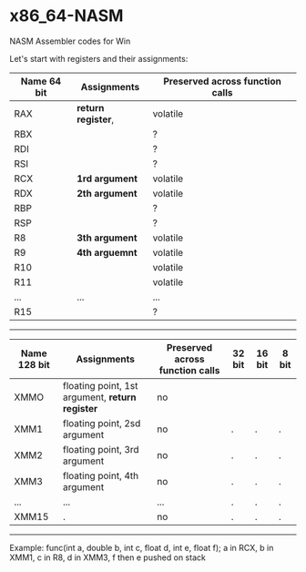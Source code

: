 # x86_64-NASM
NASM Assembler codes for Win

Let's start with registers and their assignments:

Name 64 bit   | Assignments                         | Preserved across function calls |
--------------|-------------------------------------|---------------------------------|
RAX           | **return register**,                | volatile                        |
RBX           |                                     | ?                               | 
RDI           |                                     | ?                               | 
RSI           |                                     | ?                               | 
RCX           | **1rd argument**                    | volatile                        | 
RDX           | **2th argument**                    | volatile                        | 
RBP           |                                     | ?                               | 
RSP           |                                     | ?                               | 
R8            | **3th argument**                    | volatile                        |
R9            | **4th arguemnt**                    | volatile                        |
R10           |                                     | volatile                        |
R11           |                                     | volatile                        |
...           | ...                                 | ...                             |
R15           |                                     | ?                               | 

-----------------------------------------------------------------------------------------------------------------------------------

Name 128 bit  | Assignments                                       | Preserved across function calls | 32 bit | 16 bit | 8 bit |
--------------|---------------------------------------------------|---------------------------------|--------|--------|-------|
XMMO          | floating point, 1st argument, **return register** | no  |      |      |      |
XMM1          | floating point, 2sd argument                      | no  |.     |.     |.     |
XMM2          | floating point, 3rd argument                      | no  |.     |.     |.     |
XMM3          | floating point, 4th argument                      | no  |.     |.     |.     |
...           |... |... |.|.|.|
XMM15         |.   | no |.|.|.|

-----------------------------------------------------------------------------------------------------------------------------------

Example:
func(int a, double b, int c, float d, int e, float f);
a in RCX, b in XMM1, c in R8, d in XMM3, f then e pushed on stack

